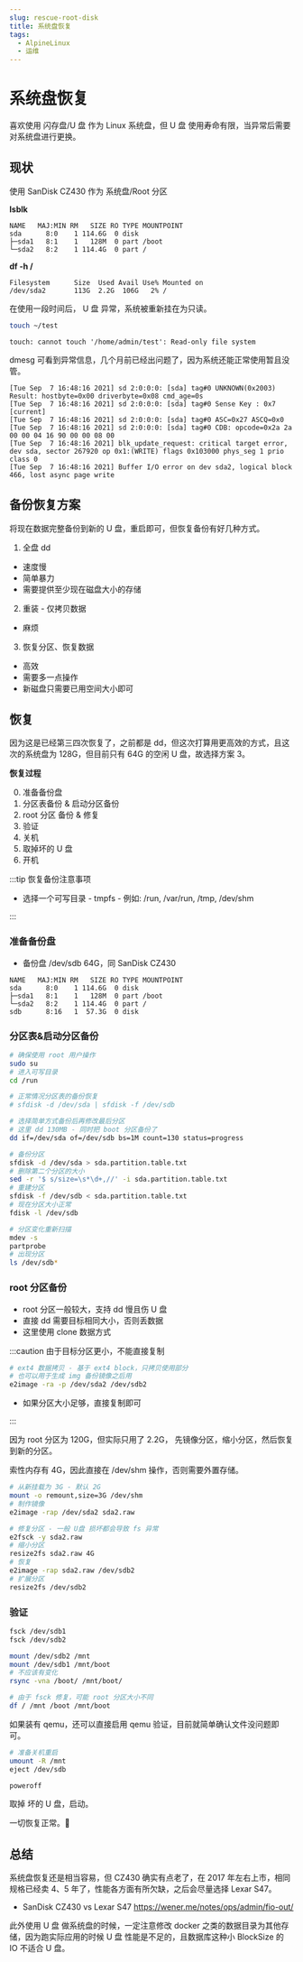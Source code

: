 ```yaml
---
slug: rescue-root-disk
title: 系统盘恢复
tags:
  - AlpineLinux
  - 运维
---
```


# 系统盘恢复

喜欢使用 闪存盘/U 盘 作为 Linux 系统盘，但 U 盘 使用寿命有限，当异常后需要对系统盘进行更换。

<!-- more -->

## 现状

使用 SanDisk CZ430 作为 系统盘/Root 分区

**lsblk**

```
NAME   MAJ:MIN RM   SIZE RO TYPE MOUNTPOINT
sda      8:0    1 114.6G  0 disk
├─sda1   8:1    1   128M  0 part /boot
└─sda2   8:2    1 114.4G  0 part /
```

**df -h /**

```
Filesystem      Size  Used Avail Use% Mounted on
/dev/sda2       113G  2.2G  106G   2% /
```

在使用一段时间后， U 盘 异常，系统被重新挂在为只读。

```bash
touch ~/test
```

```
touch: cannot touch '/home/admin/test': Read-only file system
```

dmesg 可看到异常信息，几个月前已经出问题了，因为系统还能正常使用暂且没管。

```dmesg title="dmesg -T"
[Tue Sep  7 16:48:16 2021] sd 2:0:0:0: [sda] tag#0 UNKNOWN(0x2003) Result: hostbyte=0x00 driverbyte=0x08 cmd_age=0s
[Tue Sep  7 16:48:16 2021] sd 2:0:0:0: [sda] tag#0 Sense Key : 0x7 [current]
[Tue Sep  7 16:48:16 2021] sd 2:0:0:0: [sda] tag#0 ASC=0x27 ASCQ=0x0
[Tue Sep  7 16:48:16 2021] sd 2:0:0:0: [sda] tag#0 CDB: opcode=0x2a 2a 00 00 04 16 90 00 00 08 00
[Tue Sep  7 16:48:16 2021] blk_update_request: critical target error, dev sda, sector 267920 op 0x1:(WRITE) flags 0x103000 phys_seg 1 prio class 0
[Tue Sep  7 16:48:16 2021] Buffer I/O error on dev sda2, logical block 466, lost async page write
```

## 备份恢复方案

将现在数据完整备份到新的 U 盘，重启即可，但恢复备份有好几种方式。

1.  全盘 dd

- 速度慢
- 简单暴力
- 需要提供至少现在磁盘大小的存储

2. 重装 - 仅拷贝数据

- 麻烦

3. 恢复分区、恢复数据

- 高效
- 需要多一点操作
- 新磁盘只需要已用空间大小即可

## 恢复

因为这是已经第三四次恢复了，之前都是 dd，但这次打算用更高效的方式，且这次的系统盘为 128G，但目前只有 64G 的空闲 U 盘，故选择方案 3。

**恢复过程**

0. 准备备份盘
1. 分区表备份 & 启动分区备份
2. root 分区 备份 & 修复
3. 验证
4. 关机
5. 取掉坏的 U 盘
6. 开机

:::tip 恢复备份注意事项

- 选择一个可写目录 - tmpfs - 例如: /run, /var/run, /tmp, /dev/shm

:::

### 准备备份盘

- 备份盘 /dev/sdb 64G，同 SanDisk CZ430

```
NAME   MAJ:MIN RM   SIZE RO TYPE MOUNTPOINT
sda      8:0    1 114.6G  0 disk
├─sda1   8:1    1   128M  0 part /boot
└─sda2   8:2    1 114.4G  0 part /
sdb      8:16   1  57.3G  0 disk
```

### 分区表&启动分区备份

```bash
# 确保使用 root 用户操作
sudo su
# 进入可写目录
cd /run

# 正常情况分区表的备份恢复
# sfdisk -d /dev/sda | sfdisk -f /dev/sdb

# 选择简单方式备份后再修改最后分区
# 这里 dd 130MB - 同时把 boot 分区备份了
dd if=/dev/sda of=/dev/sdb bs=1M count=130 status=progress

# 备份分区
sfdisk -d /dev/sda > sda.partition.table.txt
# 删除第二个分区的大小
sed -r '$ s/size=\s*\d+,//' -i sda.partition.table.txt
# 重建分区
sfdisk -f /dev/sdb < sda.partition.table.txt
# 现在分区大小正常
fdisk -l /dev/sdb

# 分区变化重新扫描
mdev -s
partprobe
# 出现分区
ls /dev/sdb*
```

### root 分区备份

- root 分区一般较大，支持 dd 慢且伤 U 盘
- 直接 dd 需要目标相同大小，否则丢数据
- 这里使用 clone 数据方式

:::caution 由于目标分区更小，不能直接复制

```bash
# ext4 数据拷贝 - 基于 ext4 block，只拷贝使用部分
# 也可以用于生成 img 备份镜像之后用
e2image -ra -p /dev/sda2 /dev/sdb2
```

- 如果分区大小足够，直接复制即可

:::

因为 root 分区为 120G，但实际只用了 2.2G， 先镜像分区，缩小分区，然后恢复到新的分区。

索性内存有 4G，因此直接在 /dev/shm 操作，否则需要外置存储。

```bash
# 从新挂载为 3G - 默认 2G
mount -o remount,size=3G /dev/shm
# 制作镜像
e2image -rap /dev/sda2 sda2.raw

# 修复分区 - 一般 U盘 损坏都会导致 fs 异常
e2fsck -y sda2.raw
# 缩小分区
resize2fs sda2.raw 4G
# 恢复
e2image -rap sda2.raw /dev/sdb2
# 扩展分区
resize2fs /dev/sdb2
```

### 验证

```bash
fsck /dev/sdb1
fsck /dev/sdb2

mount /dev/sdb2 /mnt
mount /dev/sdb1 /mnt/boot
# 不应该有变化
rsync -vna /boot/ /mnt/boot/

# 由于 fsck 修复，可能 root 分区大小不同
df / /mnt /boot /mnt/boot
```

如果装有 qemu，还可以直接启用 qemu 验证，目前就简单确认文件没问题即可。

```bash
# 准备关机重启
umount -R /mnt
eject /dev/sdb

poweroff
```

取掉 坏的 U 盘，启动。

一切恢复正常。🎉

## 总结

系统盘恢复还是相当容易，但 CZ430 确实有点老了，在 2017 年左右上市，相同规格已经卖 4、5 年了，性能各方面有所欠缺，之后会尽量选择 Lexar S47。

- SanDisk CZ430 vs Lexar S47 https://wener.me/notes/ops/admin/fio-out/

此外使用 U 盘 做系统盘的时候，一定注意修改 docker 之类的数据目录为其他存储，因为跑实际应用的时候 U 盘 性能是不足的，且数据库这种小 BlockSize 的 IO 不适合 U 盘。
